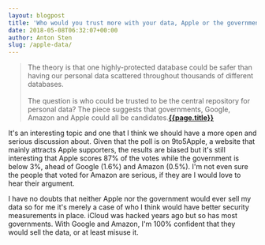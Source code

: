 ```yaml
---
layout: blogpost
title: 'Who would you trust more with your data, Apple or the government?'
date: 2018-05-08T06:32:07+00:00
author: Anton Sten
slug: /apple-data/
---
```


>The theory is that one highly-protected database could be safer than having our personal data scattered throughout thousands of different databases.
<br /><br />
The question is who could be trusted to be the central repository for personal data? The piece suggests that governments, Google, Amazon and Apple could all be candidates.**[{{page.title}}](https://9to5mac.com/2018/05/07/privacy-poll-apple-government/)**

It's an interesting topic and one that I think we should have a more open and serious discussion about. Given that the poll is on 9to5Apple, a website that mainly attracts Apple supporters, the results are biased but it's still interesting that Apple scores 87% of the votes while the government is below 3%, ahead of Google (1.6%) and Amazon (0.5%). I'm not even sure the people that voted for Amazon are serious, if they are I would love to hear their argument.

I have no doubts that neither Apple nor the government would ever sell my data so for me it's merely a case of who I think would have better security measurements in place. iCloud was hacked years ago but so has most governments. With Google and Amazon, I'm 100% confident that they would sell the data, or at least misuse it. 
